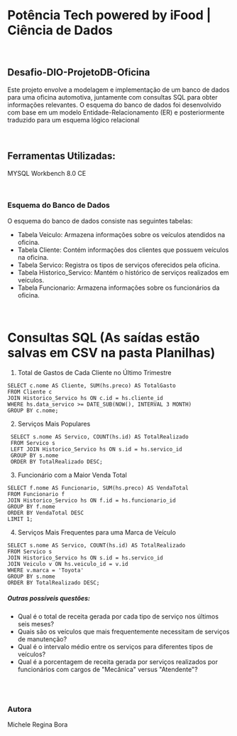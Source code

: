 # Potência Tech powered by iFood | Ciência de Dados

</br>

## Desafio-DIO-ProjetoDB-Oficina
Este projeto envolve a modelagem e implementação de um banco de dados para uma oficina automotiva, juntamente com consultas SQL para obter informações relevantes. O esquema do banco de dados foi desenvolvido com base em um modelo Entidade-Relacionamento (ER) e posteriormente traduzido para um esquema lógico relacional

</br>

## Ferramentas Utilizadas:

MYSQL Workbench 8.0 CE

</br>

### Esquema do Banco de Dados
O esquema do banco de dados consiste nas seguintes tabelas:

* Tabela Veiculo: Armazena informações sobre os veículos atendidos na oficina.
* Tabela Cliente: Contém informações dos clientes que possuem veículos na oficina.
* Tabela Servico: Registra os tipos de serviços oferecidos pela oficina.
* Tabela Historico_Servico: Mantém o histórico de serviços realizados em veículos.
* Tabela Funcionario: Armazena informações sobre os funcionários da oficina.

</br>

# Consultas SQL (As saídas estão salvas em CSV na pasta Planilhas)

1. Total de Gastos de Cada Cliente no Último Trimestre

```Mysql
SELECT c.nome AS Cliente, SUM(hs.preco) AS TotalGasto
FROM Cliente c
JOIN Historico_Servico hs ON c.id = hs.cliente_id
WHERE hs.data_servico >= DATE_SUB(NOW(), INTERVAL 3 MONTH)
GROUP BY c.nome;
```

2. Serviços Mais Populares

```Mysql
 SELECT s.nome AS Servico, COUNT(hs.id) AS TotalRealizado
 FROM Servico s
 LEFT JOIN Historico_Servico hs ON s.id = hs.servico_id
 GROUP BY s.nome
 ORDER BY TotalRealizado DESC;
 ```

3. Funcionário com a Maior Venda Total

```Mysql
SELECT f.nome AS Funcionario, SUM(hs.preco) AS VendaTotal
FROM Funcionario f
JOIN Historico_Servico hs ON f.id = hs.funcionario_id
GROUP BY f.nome
ORDER BY VendaTotal DESC
LIMIT 1;
```

4. Serviços Mais Frequentes para uma Marca de Veículo

```Mysql
SELECT s.nome AS Servico, COUNT(hs.id) AS TotalRealizado
FROM Servico s
JOIN Historico_Servico hs ON s.id = hs.servico_id
JOIN Veiculo v ON hs.veiculo_id = v.id
WHERE v.marca = 'Toyota'
GROUP BY s.nome
ORDER BY TotalRealizado DESC;
```


 ##### Outras possíveis questões:
         
 - Qual é o total de receita gerada por cada tipo de serviço nos últimos seis meses?
 - Quais são os veículos que mais frequentemente necessitam de serviços de manutenção?
 - Qual é o intervalo médio entre os serviços para diferentes tipos de veículos?
 - Qual é a porcentagem de receita gerada por serviços realizados por funcionários com cargos de "Mecânica" versus "Atendente"?
        

</br></br>
### Autora
Michele Regina Bora
